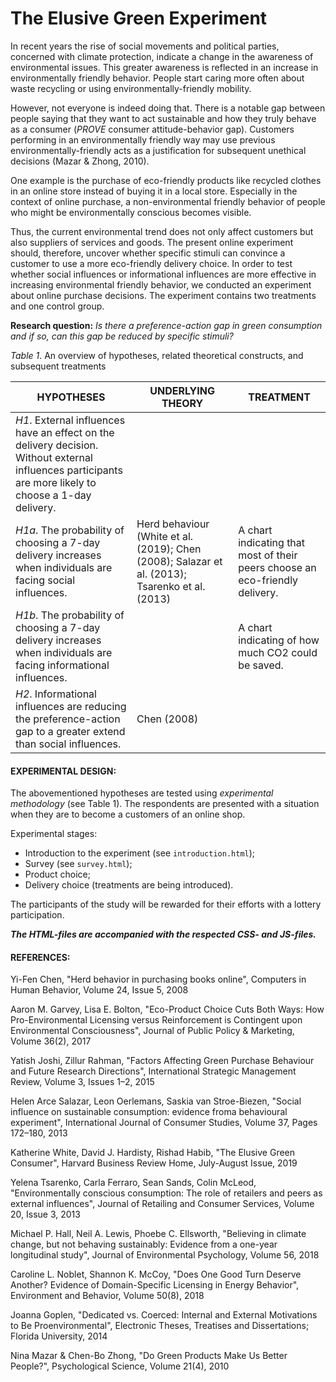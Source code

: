# The Elusive Green Experiment

In recent years the rise of social movements and political parties, concerned with climate protection, indicate a change in the awareness of environmental issues. This greater awareness is reflected in an increase in environmentally friendly behavior. People start caring more often about waste recycling or using environmentally-friendly mobility.

However, not everyone is indeed doing that. There is a notable gap between people saying that they want to act sustainable and how they truly behave as a consumer (*PROVE* consumer attitude-behavior gap).
Customers performing in an environmentally friendly way may use previous environmentally-friendly acts as a justification for subsequent unethical decisions (Mazar & Zhong, 2010).

One example is the purchase of eco-friendly products like recycled clothes in an online store instead of buying it in a local store.
Especially in the context of online purchase, a non-environmental friendly behavior of people who might be environmentally conscious becomes visible.

Thus, the current environmental trend does not only affect customers but also suppliers of services and goods.
The present online experiment should, therefore, uncover whether specific stimuli can convince a customer to use a more eco-friendly delivery choice.
In order to test whether social influences or informational influences are more effective in increasing environmental friendly behavior, we conducted an experiment about online purchase decisions. The experiment contains two treatments and one control group.


**Research question:** *Is there a preference-action gap in green consumption and if so, can this gap be reduced by specific stimuli?*

*Table 1*. An overview of hypotheses, related theoretical constructs, and subsequent treatments

| HYPOTHESES | UNDERLYING THEORY | TREATMENT |
| --- | --- | --- |
|*H1*. External influences have an effect on the delivery decision. Without external influences participants are more likely to choose a 1-day delivery. |
|*H1a*. The probability of choosing a 7-day delivery increases when individuals are facing social influences. | Herd behaviour (White et al. (2019); Chen (2008); Salazar et al. (2013); Tsarenko et al. (2013) |A chart indicating that most of their peers choose an eco-friendly delivery. |
|*H1b*. The probability of choosing a 7-day delivery increases when individuals are facing informational influences. ||A chart indicating of how much CO2 could be saved. |
|*H2*. Informational influences are reducing the preference-action gap to a greater extend than social influences. |Chen (2008)||
    
#### EXPERIMENTAL DESIGN:
The abovementioned hypotheses are tested using *experimental methodology* (see Table 1).
The respondents are presented with a situation when they are to become a customers of an online shop.

Experimental stages:
- Introduction to the experiment (see `introduction.html`);
- Survey (see `survey.html`);
- Product choice;
- Delivery choice (treatments are being introduced).

The participants of the study will be rewarded for their efforts with a lottery participation.


***The HTML-files are accompanied with the respected CSS- and JS-files.***


#### REFERENCES: 

Yi-Fen Chen,
"Herd behavior in purchasing books online",
Computers in Human Behavior,
Volume 24, Issue 5,
2008

Aaron M. Garvey, Lisa E. Bolton, 
"Eco-Product Choice Cuts Both Ways: How Pro-Environmental Licensing versus Reinforcement is Contingent upon Environmental Consciousness",
Journal of Public Policy & Marketing,
Volume 36(2),
2017

Yatish Joshi, Zillur Rahman,
"Factors Affecting Green Purchase Behaviour and Future Research Directions",
International Strategic Management Review,
Volume 3, Issues 1–2,
2015

Helen Arce Salazar, Leon Oerlemans, Saskia van Stroe-Biezen,
"Social influence on sustainable consumption: evidence froma behavioural experiment",
International Journal of Consumer Studies,
Volume 37, Pages 172–180,
2013

Katherine White, David J. Hardisty, Rishad Habib,
"The Elusive Green Consumer",
Harvard Business Review Home,
July-August Issue,
2019

Yelena Tsarenko, Carla Ferraro, Sean Sands, Colin McLeod,
"Environmentally conscious consumption: The role of retailers and peers as external influences",
Journal of Retailing and Consumer Services,
Volume 20, Issue 3,
2013

Michael P. Hall, Neil A. Lewis, Phoebe C. Ellsworth,
"Believing in climate change, but not behaving sustainably: Evidence from a one-year longitudinal study",
Journal of Environmental Psychology,
Volume 56,
2018

Caroline L. Noblet, Shannon K. McCoy,
"Does One Good Turn Deserve Another? Evidence of Domain-Specific Licensing in Energy Behavior",
Environment and Behavior,
Volume 50(8),
2018

Joanna Goplen, 
"Dedicated vs. Coerced: Internal and External Motivations to Be Proenvironmental",
Electronic Theses, Treatises and Dissertations; Florida University,
2014

Nina Mazar & Chen-Bo Zhong, "Do Green Products Make Us Better People?",
Psychological Science, 
Volume 21(4),
2010

